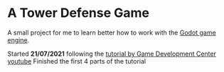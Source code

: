 # A Tower Defense Game

A small project for me to learn better how to work with the [Godot game engine](https://godotengine.org/).

Started **21/07/2021** following the [tutorial by Game Development Center youtube](https://www.youtube.com/watch?v=wFdpCGbrVXI&list=PLZ-54sd-DMAJltIzTtZ6ZhC-9hkqYXyp6&index=2&t=8s&ab_channel=GameDevelopmentCenter)
  Finished the first 4 parts of the tutorial


